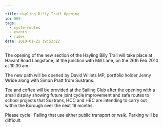 ```yaml
---

title: Hayling Billy Trail Opening
id: 569
tags:
  - cycle-routes
  - events
  - rides
date: 2010-01-21 19:52:22
---
```


The opening of the new section of the Hayling Billy Trail will take place at Havant Road Langstone, at the junction with Mill Lane, on the 26th Feb 2010 at 10.30 am.

The new path will be opened by David Willets MP, portfolio holder Jenny Wride along with Simon Pratt from Sustrans.

Tea and coffee will be provided at the Sailing Club after the opening with a small display showing future joint cycle improvement and safe routes to school projects that Sustrans, HCC and HBC are intending to carry out within the Borough over the next 18 months.

Please cycle!  Failing that use either public transport or walk. Parking will be difficult.
